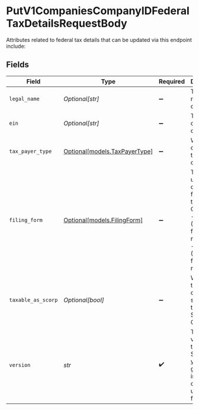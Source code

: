 # PutV1CompaniesCompanyIDFederalTaxDetailsRequestBody

Attributes related to federal tax details that can be updated via this endpoint include:


## Fields

| Field                                                                                                                                                                         | Type                                                                                                                                                                          | Required                                                                                                                                                                      | Description                                                                                                                                                                   |
| ----------------------------------------------------------------------------------------------------------------------------------------------------------------------------- | ----------------------------------------------------------------------------------------------------------------------------------------------------------------------------- | ----------------------------------------------------------------------------------------------------------------------------------------------------------------------------- | ----------------------------------------------------------------------------------------------------------------------------------------------------------------------------- |
| `legal_name`                                                                                                                                                                  | *Optional[str]*                                                                                                                                                               | :heavy_minus_sign:                                                                                                                                                            | The legal name of the company                                                                                                                                                 |
| `ein`                                                                                                                                                                         | *Optional[str]*                                                                                                                                                               | :heavy_minus_sign:                                                                                                                                                            | The EIN of of the company                                                                                                                                                     |
| `tax_payer_type`                                                                                                                                                              | [Optional[models.TaxPayerType]](../models/taxpayertype.md)                                                                                                                    | :heavy_minus_sign:                                                                                                                                                            | What type of tax entity the company is                                                                                                                                        |
| `filing_form`                                                                                                                                                                 | [Optional[models.FilingForm]](../models/filingform.md)                                                                                                                        | :heavy_minus_sign:                                                                                                                                                            | The form used by the company for federal tax filing. One of:<br/>- 941 (Quarterly federal tax return)<br/>- 944 (Annual federal tax return)                                   |
| `taxable_as_scorp`                                                                                                                                                            | *Optional[bool]*                                                                                                                                                              | :heavy_minus_sign:                                                                                                                                                            | Whether this company should be taxed as an S-Corporation                                                                                                                      |
| `version`                                                                                                                                                                     | *str*                                                                                                                                                                         | :heavy_check_mark:                                                                                                                                                            | The current version of the object. See the [versioning guide](https://docs.gusto.com/embedded-payroll/docs/versioning#object-layer) for information on how to use this field. |